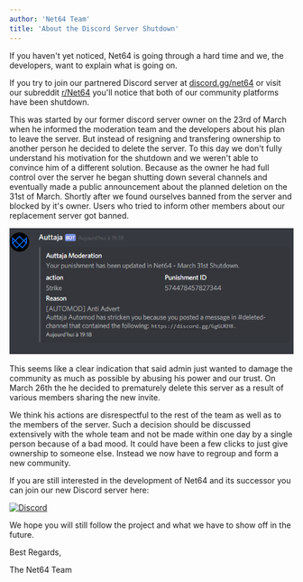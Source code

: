 ```yaml
---
author: 'Net64 Team'
title: 'About the Discord Server Shutdown'
---
```


If you haven't yet noticed, Net64 is going through a hard time and we, the developers, want to explain what is going on.

If you try to join our partnered Discord server at [discord.gg/net64](https://discord.gg/net64) or visit our subreddit [r/Net64](https://reddit.com/r/Net64) you'll notice that both of our community platforms have been shutdown.

This was started by our former discord server owner on the 23rd of March when he informed the moderation team and the developers about his plan to leave the server. But instead of resigning and transfering ownership to another person he decided to delete the server.
To this day we don't fully understand his motivation for the shutdown and we weren't able to convince him of a different solution. Because as the owner he had full control over the server he began shutting down several channels and eventually made a public announcement about the planned deletion on the 31st of March. Shortly after we found ourselves banned from the server and blocked by it's owner. Users who tried to inform other members about our replacement server got banned.

![discord strike](../images/news/discord_strike.png)

This seems like a clear indication that said admin just wanted to damage the community as much as possible by abusing his power and our trust.
On March 26th the he decided to prematurely delete this server as a result of various members sharing the new invite.

We think his actions are disrespectful to the rest of the team as well as to the members of the server. Such a decision should be discussed extensively with the whole team and not be made within one day by a single person because of a bad mood.
It could have been a few clicks to just give ownership to someone else.
Instead we now have to regroup and form a new community.

If you are still interested in the development of Net64 and its successor you can join our new Discord server here:

[![Discord](https://discordapp.com/api/guilds/559982917049253898/widget.png?style=banner1)](https://discord.gg/GgGUKH8)

We hope you will still follow the project and what we have to show off in the future.

Best Regards,

The Net64 Team

